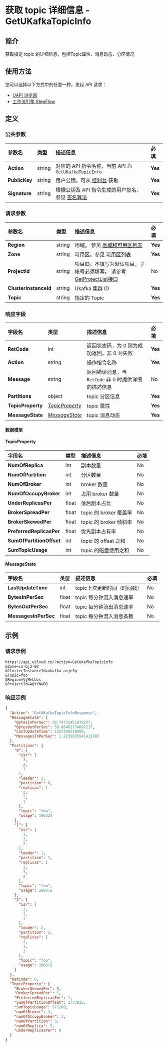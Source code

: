 # 获取 topic 详细信息 - GetUKafkaTopicInfo

## 简介

获取指定 topic 的详细信息，包括Topic属性、消息动态、分区情况






## 使用方法

您可以选择以下方式中的任意一种，发起 API 请求：
- [UAPI 浏览器](https://console.ucloud.cn/uapi/detail?id=GetUKafkaTopicInfo)
- [工作流引擎 StepFlow](https://console.ucloud.cn/stepflow/manage/)


## 定义

### 公共参数

| 参数名 | 类型 | 描述信息 | 必填 |
|:---|:---|:---|:---|
| **Action**     | string  | 对应的 API 指令名称，当前 API 为 `GetUKafkaTopicInfo`                        | **Yes** |
| **PublicKey**  | string  | 用户公钥，可从 [控制台](https://console.ucloud.cn/uapi/apikey) 获取                                             | **Yes** |
| **Signature**  | string  | 根据公钥及 API 指令生成的用户签名，参见 [签名算法](api/summary/signature.md)  | **Yes** |

### 请求参数

| 参数名 | 类型 | 描述信息 | 必填 |
|:---|:---|:---|:---|
| **Region** | string | 地域。 参见 [地域和可用区列表](api/summary/regionlist) |**Yes**|
| **Zone** | string | 可用区。参见 [可用区列表](api/summary/regionlist) |**Yes**|
| **ProjectId** | string | 项目ID。不填写为默认项目，子帐号必须填写。 请参考[GetProjectList接口](api/summary/get_project_list) |No|
| **ClusterInstanceId** | string | Ukafka 集群 ID |**Yes**|
| **Topic** | string | 指定的 Topic |**Yes**|

### 响应字段

| 字段名 | 类型 | 描述信息 | 必填 |
|:---|:---|:---|:---|
| **RetCode** | int | 返回状态码，为 0 则为成功返回，非 0 为失败 |**Yes**|
| **Action** | string | 操作指令名称 |**Yes**|
| **Message** | string | 返回错误消息，当 `RetCode` 非 0 时提供详细的描述信息 |No|
| **Partitions** | object | topic 分区信息 |**Yes**|
| **TopicProperty** | [*TopicProperty*](#TopicProperty) | topic 属性 |**Yes**|
| **MessageState** | [*MessageState*](#MessageState) | topic 消息动态 |**Yes**|

#### 数据模型


#### TopicProperty

| 字段名 | 类型 | 描述信息 | 必填 |
|:---|:---|:---|:---|
| **NumOfReplica** | int | 副本数量 |No|
| **NumOfPartition** | int | 分区数量 |No|
| **NumOfBroker** | int | broker 数量 |No|
| **NumOfOccupyBroker** | int | 占用 broker 数量 |No|
| **UnderReplicasPer** | float | 落后副本占比 |No|
| **BrokerSpreadPer** | float | topic 的 broker 覆盖率 |No|
| **BrokerSkewedPer** | float | topic 的 broker 倾斜率 |No|
| **PreferredReplicasPer** | float | 优先副本占有率 |No|
| **SumOfPartitionOffset** | int | topic 的 offset 之和 |No|
| **SumTopicUsage** | int | topic 的磁盘使用之和 |No|

#### MessageState

| 字段名 | 类型 | 描述信息 | 必填 |
|:---|:---|:---|:---|
| **LastUpdateTime** | int | topic上次更新时间（时间戳） |No|
| **BytesInPerSec** | float | topic 每分钟流入消息速率 |No|
| **BytesOutPerSec** | float | topic 每分钟流出消息速率 |No|
| **MessagesInPerSec** | float | topic 每分钟流入消息条数 |No|

## 示例

### 请求示例
    
```
https://api.ucloud.cn/?Action=GetUKafkaTopicInfo
&Zone=cn-bj2-02
&ClusterInstanceId=ukafka-asje3q
&Topic=foo
&Region=VjMeLUzs
&ProjectId=AQtYNwBR
```

### 响应示例
    
```json
{
  "Action": "GetUKafkaTopicInfoResponse",
  "MessageState": {
    "BytesInPerSec": 58.74732451878237,
    "BytesOutPerSec": 58.06401734087217,
    "LastUpdateTime": 1537340210000,
    "MessagesInPerSec": 1.2239025941412993
  },
  "Partitions": {
    "0": {
      "isr": [
        3,
        2,
        1
      ],
      "leader": 3,
      "partition": 0,
      "replicas": [
        3,
        2,
        1
      ],
      "topic": "foo",
      "usage": 190224
    },
    "1": {
      "isr": [
        1,
        3,
        2
      ],
      "leader": 1,
      "partition": 1,
      "replicas": [
        1,
        3,
        2
      ],
      "topic": "foo",
      "usage": 190672
    },
    "2": {
      "isr": [
        2,
        1,
        3
      ],
      "leader": 2,
      "partition": 2,
      "replicas": [
        2,
        1,
        3
      ],
      "topic": "foo",
      "usage": 190372
    }
  },
  "RetCode": 0,
  "TopicProperty": {
    "BrokerSkewedPer": 0,
    "BrokerSpreadPer": 1,
    "PreferredReplicasPer": 1,
    "SumOfPartitionOffset": 1773815,
    "SumTopicUsage": 571268,
    "numOfBroker": 3,
    "numOfOccupyBroker": 3,
    "numOfPartition": 3,
    "numOfReplica": 3,
    "underReplicasPer": 0
  }
}
```





